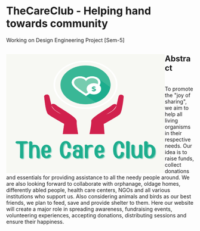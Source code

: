 # TheCareClub - Helping hand towards community
Working on Design Engineering Project [Sem-5]
<div>

<img align="left" height="320" width="425" src = "https://github.com/HastiSutaria/TheCareClub/blob/main/The%20Care%20Club.png"> </img>

<h2>Abstract</h2><br>To promote the "joy of sharing", we aim to help all living organisms in their respective needs. Our idea is to raise funds, collect donations and essentials for providing assistance to all the needy people around. We are also looking forward to collaborate with orphanage, oldage homes, differently abled people, health care centers, NGOs and all various institutions who support us. Also considering animals and birds as our best friends, we plan to feed, save and provide shelter to them. Here our website will create a major role in spreading awareness, fundraising events, volunteering experiences, accepting donations, distributing sessions and ensure their happiness.
</div>
